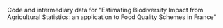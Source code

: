 Code and intermediary data for "Estimating Biodiversity Impact from Agricultural Statistics: an application to Food Quality Schemes in France"

